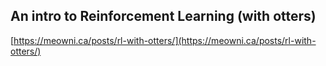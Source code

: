 ## An intro to Reinforcement Learning (with otters)
  
  [https://meowni.ca/posts/rl-with-otters/](https://meowni.ca/posts/rl-with-otters/)